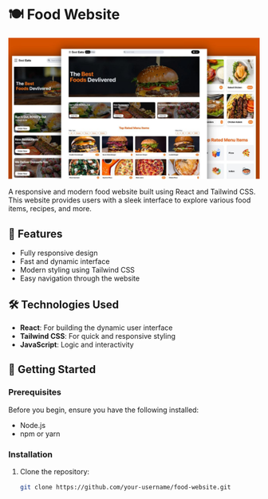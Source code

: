 # 🍽️ Food Website
![Food Website](https://github.com/Anilnayak126/Food-Website/blob/main/foodApp.jpg)

A responsive and modern food website built using React and Tailwind CSS. This website provides users with a sleek interface to explore various food items, recipes, and more.

## 🌟 Features

- Fully responsive design
- Fast and dynamic interface
- Modern styling using Tailwind CSS
- Easy navigation through the website

## 🛠️ Technologies Used

- **React**: For building the dynamic user interface
- **Tailwind CSS**: For quick and responsive styling
- **JavaScript**: Logic and interactivity

## 🚀 Getting Started

### Prerequisites

Before you begin, ensure you have the following installed:

- Node.js
- npm or yarn

### Installation

1. Clone the repository:
   ```bash
   git clone https://github.com/your-username/food-website.git
